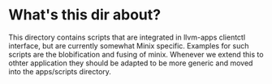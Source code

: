 What's this dir about?
======================

This directory contains scripts that are integrated in llvm-apps clientctl
interface, but are currently somewhat Minix specific. Examples for such scripts
are the blobification and fusing of minix.  Whenever we extend this to othter
application they should be adapted to be more generic and moved into the
apps/scripts directory.
